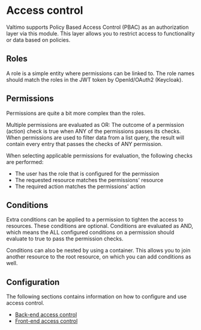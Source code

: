# Access control

Valtimo supports Policy Based Access Control (PBAC) as an authorization layer via this module.
This layer allows you to restrict access to functionality or data based on policies.

## Roles
A role is a simple entity where permissions can be linked to. The role names should match the roles in the JWT token by OpenId/OAuth2 (Keycloak).

## Permissions
Permissions are quite a bit more complex than the roles.

Multiple permissions are evaluated as OR:
The outcome of a permission (action) check is true when ANY of the permissions passes its checks.
When permissions are used to filter data from a list query, the result will contain every entry that passes the checks of ANY permission.

When selecting applicable permissions for evaluation, the following checks are performed:
- The user has the role that is configured for the permission
- The requested resource matches the permissions' resource
- The required action matches the permissions' action 

## Conditions
Extra conditions can be applied to a permission to tighten the access to resources. These conditions are optional.
Conditions are evaluated as AND, which means the ALL configured conditions on a permission should evaluate to true to pass the permission checks.

Conditions can also be nested by using a container. This allows you to join another resource to the root resource, on which you can add conditions as well.

## Configuration
The following sections contains information on how to configure and use access control.
* [Back-end access control](backend-access-control.md)
* [Front-end access control](frontend-access-control.md)
